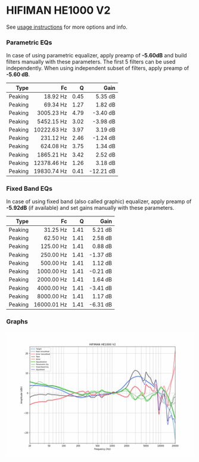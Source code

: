 # HIFIMAN HE1000 V2
See [usage instructions](https://github.com/jaakkopasanen/AutoEq#usage) for more options and info.

### Parametric EQs
In case of using parametric equalizer, apply preamp of **-5.60dB** and build filters manually
with these parameters. The first 5 filters can be used independently.
When using independent subset of filters, apply preamp of **-5.60 dB**.

| Type    | Fc          |    Q | Gain      |
|--------:|------------:|-----:|----------:|
| Peaking | 18.92 Hz    | 0.45 | 5.35 dB   |
| Peaking | 69.34 Hz    | 1.27 | 1.82 dB   |
| Peaking | 3005.23 Hz  | 4.79 | -3.40 dB  |
| Peaking | 5452.15 Hz  | 3.02 | -3.98 dB  |
| Peaking | 10222.63 Hz | 3.97 | 3.19 dB   |
| Peaking | 231.12 Hz   | 2.46 | -1.24 dB  |
| Peaking | 624.08 Hz   | 3.75 | 1.34 dB   |
| Peaking | 1865.21 Hz  | 3.42 | 2.52 dB   |
| Peaking | 12378.46 Hz | 1.26 | 3.18 dB   |
| Peaking | 19830.74 Hz | 0.41 | -12.21 dB |

### Fixed Band EQs
In case of using fixed band (also called graphic) equalizer, apply preamp of **-5.92dB**
(if available) and set gains manually with these parameters.

| Type    | Fc          |    Q | Gain     |
|--------:|------------:|-----:|---------:|
| Peaking | 31.25 Hz    | 1.41 | 5.21 dB  |
| Peaking | 62.50 Hz    | 1.41 | 2.58 dB  |
| Peaking | 125.00 Hz   | 1.41 | 0.88 dB  |
| Peaking | 250.00 Hz   | 1.41 | -1.37 dB |
| Peaking | 500.00 Hz   | 1.41 | 1.12 dB  |
| Peaking | 1000.00 Hz  | 1.41 | -0.21 dB |
| Peaking | 2000.00 Hz  | 1.41 | 1.64 dB  |
| Peaking | 4000.00 Hz  | 1.41 | -3.41 dB |
| Peaking | 8000.00 Hz  | 1.41 | 1.17 dB  |
| Peaking | 16000.01 Hz | 1.41 | -6.31 dB |

### Graphs
![](./HIFIMAN%20HE1000%20V2.png)